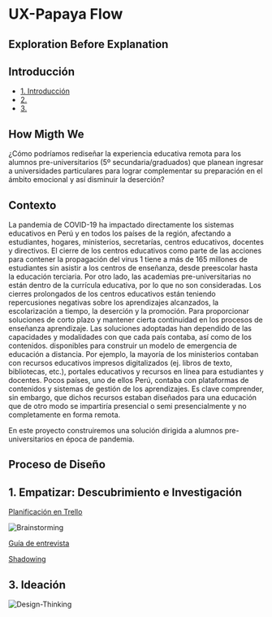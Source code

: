 # UX-Papaya Flow

## Exploration Before Explanation

## Introducción

* [1. Introducción](#1-Introducción)
* [2. ](#2-)
* [3. ](#3-)

## How Migth We

¿Cómo podríamos rediseñar la experiencia educativa remota para los alumnos pre-universitarios (5º secundaria/graduados) que planean ingresar a universidades particulares para lograr complementar su preparación en el ámbito emocional y así disminuir la deserción?

## Contexto

La pandemia de COVID-19 ha impactado directamente los sistemas educativos en Perú y en todos los países de la región, afectando a estudiantes, hogares, ministerios, secretarías, centros educativos, docentes y directivos.  El cierre de los centros educativos como parte de las acciones para contener la propagación del virus 1 tiene a más de 165 millones de estudiantes sin asistir a los centros de enseñanza, desde preescolar hasta la educación terciaria.
Por otro lado, las academias pre-universitarias no están dentro de la currícula educativa, por lo que no son consideradas.
Los cierres prolongados de los centros educativos están teniendo repercusiones negativas sobre los aprendizajes alcanzados, la escolarización a tiempo, la deserción y la promoción. 
Para proporcionar soluciones de corto plazo y mantener cierta continuidad en los procesos de enseñanza aprendizaje. Las soluciones adoptadas han dependido de las capacidades y modalidades con que cada país contaba, así como de los contenidos. disponibles para construir un modelo de emergencia de educación a distancia.  Por ejemplo, la mayoría de los ministerios contaban con recursos educativos impresos digitalizados (ej. libros de texto, bibliotecas, etc.), portales educativos y recursos en línea para estudiantes y docentes. Pocos países, uno de ellos Perú, contaba con plataformas de contenidos y sistemas de gestión de los aprendizajes. Es clave comprender, sin embargo, que dichos recursos estaban diseñados para una educación que de otro modo se impartiría presencial o semi presencialmente y no completamente en forma remota.

En este proyecto construiremos una solución dirigida a alumnos pre-universitarios en época de pandemia.

## Proceso de Diseño

## 1. Empatizar: Descubrimiento e Investigación

[Planificación en Trello](https://trello.com/b/SWjoeOcI/ux-papaya-flow)

![Brainstorming](https://miro.medium.com/max/640/0*Uk_sezp7WvIGp9GH.jpg)
 
[Guía de entrevista](https://docs.google.com/document/d/1wyROToRhdYV1nKTHxO0tiCM564xV_XQ7/edit#)


[Shadowing](https://www.figma.com/file/ZlIfR2uwFyub4dTBALXpO3/Shadowing?node-id=2%3A1)


## 3. Ideación

![Design-Thinking]()

